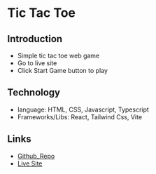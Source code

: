 # Tic Tac Toe 


## Introduction
- Simple tic tac toe web game 
- Go to live site
- Click Start Game button to play

 ## Technology
- language: HTML, CSS, Javascript, Typescript
- Frameworks/Libs: React, Tailwind Css, Vite

## Links

- [Github_Repo](https://github.com/HassanAkhtar8/Tic-Tac-Toe)
- [Live Site]()

